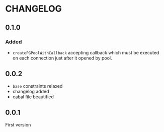 # CHANGELOG

## 0.1.0
### Added
* `createPGPoolWithCallback` accepting callback which must be executed
  on each connection just after it opened by pool.

## 0.0.2

* `base` constraints relaxed
* changelog added
* cabal file beautified

## 0.0.1

First version
